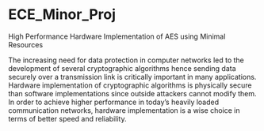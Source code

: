 # ECE_Minor_Proj

High Performance Hardware Implementation of AES using Minimal Resources

The increasing need for data protection in computer networks led to the development of several cryptographic algorithms hence sending data securely over a transmission link is critically important in many applications. Hardware implementation of cryptographic algorithms is physically secure than software implementations since outside attackers cannot modify them. In order to achieve higher performance in today’s heavily loaded communication networks, hardware implementation is a wise choice in terms of better speed and reliability.
